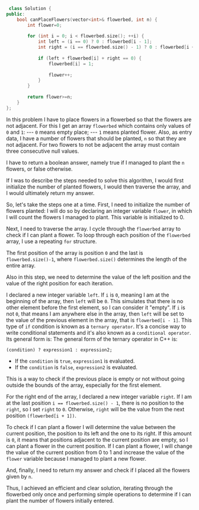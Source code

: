 ```cpp
 class Solution {
public:
    bool canPlaceFlowers(vector<int>& flowerbed, int n) {
        int flower=0;
        
        for (int i = 0; i < flowerbed.size(); ++i) {
            int left = (i == 0) ? 0 : flowerbed[i - 1];
            int right = (i == flowerbed.size() - 1) ? 0 : flowerbed[i + 1];
            
            if (left + flowerbed[i] + right == 0) {
                flowerbed[i] = 1;
                
                flower++;
            }
        }
        
        return flower>=n;
    }
};

```



In this problem I have to place flowers in a flowerbed so that the flowers are not adjacent.
For this I get an array `flowerbed` which contains only values of `0` and `1`:
--- `0` means empty place;
--- `1` means planted flower.
Also, as entry data, I have a number of flowers that should be planted, `n` so that they are not adjacent.
For two flowers to not be adjacent the array must contain three consecutive null values.

I have to return a boolean answer, namely true if I managed to plant the `n` flowers, or false otherwise.

If I was to describe the steps needed to solve this algorithm, I would first initialize the number of planted flowers, I would then traverse the array, and I would ultimately return my answer.

So, let's take the steps one at a time.
First, I need to initialize the number of flowers planted:
I will do so by declaring an integer variable `flower`, in which I will count the flowers I managed to plant. This variable is initialized to 0.

Next, I need to traverse the array. I cycle through the `flowerbed` array to check if I can plant a flower.
To loop through each position of the `flowerbed` array, I use a repeating `for` structure.

The first position of the array is position `0` and the last is `flowerbed.size()-1`, where `flowerbed.size()` determines the length of the entire array.

Also in this step, we need to determine the value of the left position and the value of the right position for each iteration.

I declared a new integer variable `left`.
If `i` is `0`, meaning I am at the beginning of the array, then `left` will be `0`. This simulates that there is no other element before the first element, so I can consider it "empty".
If `i` is not `0`, that means I am anywhere else in the array, then `left` will be set to the value of the previous element in the array, that is `flowerbed[i - 1]`.
This type of `if` condition is known as a `ternary operator`. It's a concise way to write conditional statements and it's also known as a `conditional operator`. Its general form is:
The general form of the ternary operator in C++ is:

`(condition) ? expression1 : expression2;`

- If the `condition` is `true`, `expression1` is evaluated.
- If the `condition` is `false`, `expression2` is evaluated.

This is a way to check if the previous place is empty or not without going outside the bounds of the array, especially for the first element.

For the right end of the array, I declared a new integer variable `right`.
If I am at the last position `i == flowerbed.size() - 1`, there is no position to the `right`, so I set `right` to `0`. 
Otherwise, `right` will be the value from the next position `(flowerbed[i + 1])`.

To check if I can plant a flower I will determine the value between the current position, the position to its left and 
the one to its right. If this amount is `0`, it means that positions adjacent to the current position are empty, so I can plant a flower in the current position.
If I can plant a flower, I will change the value of the current position from 0 to 1 and increase the value of the `flower` variable because I managed to plant a new flower.

And, finally, I need to return my answer and check if I placed all the flowers given by `n`.

Thus, I achieved an efficient and clear solution, iterating through the flowerbed only once and performing simple 
operations to determine if I can plant the number of flowers initially entered.